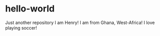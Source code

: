 # hello-world
Just another repository
I am Henry!
I am from Ghana, West-Africa!
I love playing soccer!
